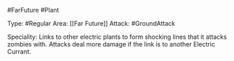 #FarFuture #Plant 

Type: #Regular 
Area: [[Far Future]]
Attack: #GroundAttack 

Speciality: Links to other electric plants to form shocking lines that it attacks zombies with. Attacks deal more damage if the link is to another Electric Currant.